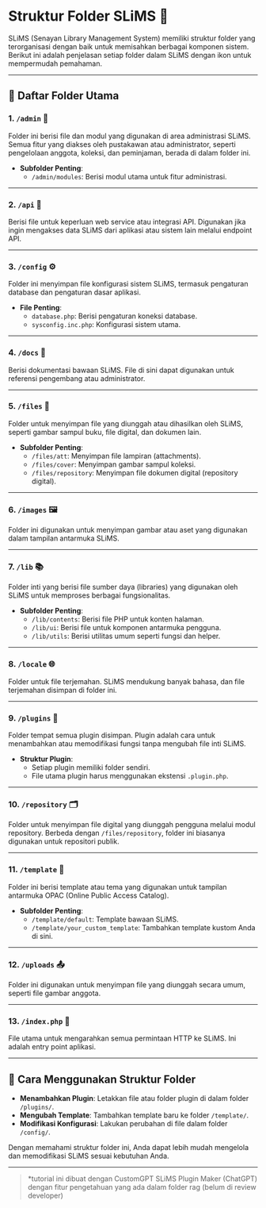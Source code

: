 # Struktur Folder SLiMS 📂

SLiMS (Senayan Library Management System) memiliki struktur folder yang terorganisasi dengan baik untuk memisahkan berbagai komponen sistem. Berikut ini adalah penjelasan setiap folder dalam SLiMS dengan ikon untuk mempermudah pemahaman.

---

## 📁 Daftar Folder Utama

### 1. `/admin` 🔧
Folder ini berisi file dan modul yang digunakan di area administrasi SLiMS. Semua fitur yang diakses oleh pustakawan atau administrator, seperti pengelolaan anggota, koleksi, dan peminjaman, berada di dalam folder ini.

- **Subfolder Penting**:
  - `/admin/modules`: Berisi modul utama untuk fitur administrasi.

---

### 2. `/api` 🔗
Berisi file untuk keperluan web service atau integrasi API. Digunakan jika ingin mengakses data SLiMS dari aplikasi atau sistem lain melalui endpoint API.

---

### 3. `/config` ⚙️
Folder ini menyimpan file konfigurasi sistem SLiMS, termasuk pengaturan database dan pengaturan dasar aplikasi.

- **File Penting**:
  - `database.php`: Berisi pengaturan koneksi database.
  - `sysconfig.inc.php`: Konfigurasi sistem utama.

---

### 4. `/docs` 📖
Berisi dokumentasi bawaan SLiMS. File di sini dapat digunakan untuk referensi pengembang atau administrator.

---

### 5. `/files` 📂
Folder untuk menyimpan file yang diunggah atau dihasilkan oleh SLiMS, seperti gambar sampul buku, file digital, dan dokumen lain.

- **Subfolder Penting**:
  - `/files/att`: Menyimpan file lampiran (attachments).
  - `/files/cover`: Menyimpan gambar sampul koleksi.
  - `/files/repository`: Menyimpan file dokumen digital (repository digital).

---

### 6. `/images` 🖼️
Folder ini digunakan untuk menyimpan gambar atau aset yang digunakan dalam tampilan antarmuka SLiMS.

---

### 7. `/lib` 📚
Folder inti yang berisi file sumber daya (libraries) yang digunakan oleh SLiMS untuk memproses berbagai fungsionalitas.

- **Subfolder Penting**:
  - `/lib/contents`: Berisi file PHP untuk konten halaman.
  - `/lib/ui`: Berisi file untuk komponen antarmuka pengguna.
  - `/lib/utils`: Berisi utilitas umum seperti fungsi dan helper.

---

### 8. `/locale` 🌐
Folder untuk file terjemahan. SLiMS mendukung banyak bahasa, dan file terjemahan disimpan di folder ini.

---

### 9. `/plugins` 🧩
Folder tempat semua plugin disimpan. Plugin adalah cara untuk menambahkan atau memodifikasi fungsi tanpa mengubah file inti SLiMS.

- **Struktur Plugin**:
  - Setiap plugin memiliki folder sendiri.
  - File utama plugin harus menggunakan ekstensi `.plugin.php`.

---

### 10. `/repository` 🗂️
Folder untuk menyimpan file digital yang diunggah pengguna melalui modul repository. Berbeda dengan `/files/repository`, folder ini biasanya digunakan untuk repositori publik.

---

### 11. `/template` 🎨
Folder ini berisi template atau tema yang digunakan untuk tampilan antarmuka OPAC (Online Public Access Catalog).

- **Subfolder Penting**:
  - `/template/default`: Template bawaan SLiMS.
  - `/template/your_custom_template`: Tambahkan template kustom Anda di sini.

---

### 12. `/uploads` 📤
Folder ini digunakan untuk menyimpan file yang diunggah secara umum, seperti file gambar anggota.

---

### 13. `/index.php` 🏁
File utama untuk mengarahkan semua permintaan HTTP ke SLiMS. Ini adalah entry point aplikasi.

---

## 📌 Cara Menggunakan Struktur Folder

- **Menambahkan Plugin**: Letakkan file atau folder plugin di dalam folder `/plugins/`.
- **Mengubah Template**: Tambahkan template baru ke folder `/template/`.
- **Modifikasi Konfigurasi**: Lakukan perubahan di file dalam folder `/config/`.

Dengan memahami struktur folder ini, Anda dapat lebih mudah mengelola dan memodifikasi SLiMS sesuai kebutuhan Anda.

---

> *tutorial ini dibuat dengan CustomGPT SLiMS Plugin Maker (ChatGPT) dengan fitur pengetahuan yang ada dalam folder rag (belum di review developer)
